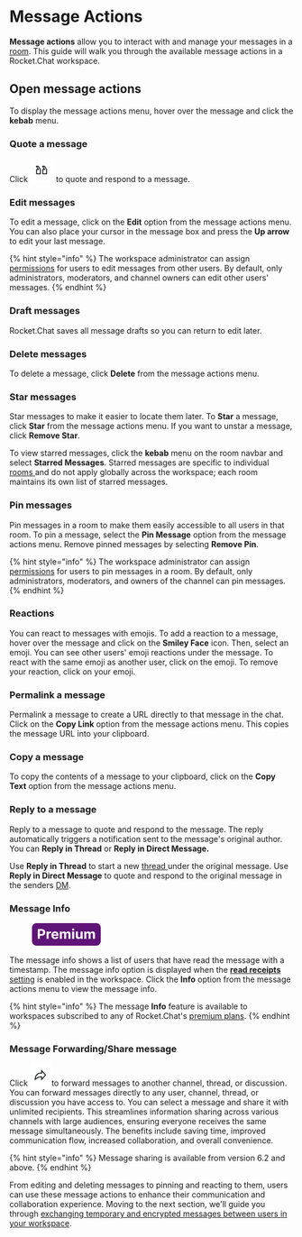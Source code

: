 # Message Actions

**Message actions** allow you to interact with and manage your messages in a [room](../rooms/). This guide will walk you through the available message actions in a Rocket.Chat workspace.

## Open message actions

To display the message actions menu, hover over the message and click the **kebab** menu.

### Quote a message

Click <img src="../../../.gitbook/assets/image (2) (1).png" alt="" data-size="line"> to quote and respond to a message.

### Edit messages

To edit a message, click on the **Edit** option from the message actions menu. You can also place your cursor in the message box and press the **Up arrow** to edit your last message.

{% hint style="info" %}
The workspace administrator can assign [permissions](../../workspace-administration/permissions/) for users to edit messages from other users. By default, only administrators, moderators, and channel owners can edit other users' messages.
{% endhint %}

### Draft messages

Rocket.Chat saves all message drafts so you can return to edit later.&#x20;

### Delete messages

To delete a message, click **Delete** from the message actions menu.

### Star messages

Star messages to make it easier to locate them later. To **Star** a message, click **Star** from the message actions menu. If you want to unstar a message, click **Remove Star**.

To view starred messages, click the **kebab** menu on the room navbar and select **Starred Messages**. Starred messages are specific to individual [rooms ](../rooms/)and do not apply globally across the workspace; each room maintains its own list of starred messages.

### Pin messages

Pin messages in a room to make them easily accessible to all users in that room. To pin a message, select the **Pin Message** option from the message actions menu. Remove pinned messages by selecting **Remove Pin**.

{% hint style="info" %}
The workspace administrator can assign [permissions](../../workspace-administration/permissions/) for  users to pin messages in a room. By default, only administrators, moderators, and owners of the channel can pin messages.
{% endhint %}

### Reactions

You can react to messages with emojis. To add a reaction to a message, hover over the message and click on the **Smiley Face** icon. Then, select an emoji. You can see other users' emoji reactions under the message. To react with the same emoji as another user, click on the emoji. To remove your reaction, click on your emoji.

### Permalink a message

Permalink a message to create a URL directly to that message in the chat. Click on the **Copy Link** option from the message actions menu. This copies the message URL into your clipboard.

### Copy a message

To copy the contents of a message to your clipboard, click on the **Copy Text** option from the message actions menu.

### Reply to a message

Reply to a message to quote and respond to the message. The reply automatically triggers a notification sent to the message's original author. You can **Reply in Thread** or **Reply in Direct Message.**

Use **Reply in Thread** to start a new [thread ](../rooms/threads/)under the original message. Use **Reply in Direct Message** to quote and respond to the original message in the senders [DM](../rooms/direct-messages/).

### Message Info

<figure><img src="../../../.gitbook/assets/Premium.svg" alt=""><figcaption></figcaption></figure>

The message info shows a list of users that have read the message with a timestamp. The message info option is displayed when the  [**read receipts** setting](../../workspace-administration/settings/message.md#read-receipts) is enabled in the workspace. Click the **Info** option from the message actions menu to view the message info.

{% hint style="info" %}
The message **Info** feature is available to workspaces subscribed to any of Rocket.Chat's [premium plans](../../../readme/our-plans.md).&#x20;
{% endhint %}

### Message Forwarding/Share message &#x20;

Click <img src="../../../.gitbook/assets/image (1) (3).png" alt="" data-size="line">to forward messages to another channel, thread, or discussion.  You can forward messages directly to any user, channel, thread, or discussion you have access to. You can select a message and share it with unlimited recipients. This streamlines information sharing across various channels with large audiences, ensuring everyone receives the same message simultaneously. The benefits include saving time, improved communication flow, increased collaboration, and overall convenience.

{% hint style="info" %}
Message sharing is available from version 6.2 and above.
{% endhint %}

From editing and deleting messages to pinning and reacting to them, users can use these message actions to enhance their communication and collaboration experience. Moving to the next section, we'll guide you through [exchanging temporary and encrypted messages between users in your workspace](off-the-record-otr-messaging-user-guide.md).

